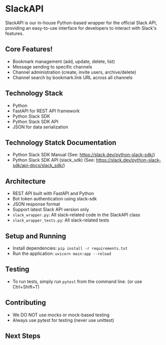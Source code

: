 # SlackAPI 

SlackAPI is our in-house Python-based wrapper for the official Slack API, providing an easy-to-use interface for developers to interact with Slack's features.

## Core Features!
- Bookmark management (add, update, delete, list)
- Message sending to specific channels
- Channel administration (create, invite users, archive/delete)
- Channel search by bookmark.link URL across all channels

## Technology Stack
- Python
- FastAPI for REST API framework
- Python Slack SDK
- Python Slack SDK API 
- JSON for data serialization

## Technology Statck Documentation
- Python Slack SDK Manual (See: https://slack.dev/python-slack-sdk/)
- Python Slack SDK API (slack_sdk) (See: https://slack.dev/python-slack-sdk/api-docs/slack_sdk/)

## Architecture
- REST API built with FastAPI and Python
- Bot token authentication using slack-sdk
- JSON response format
- Support latest Slack API version only
- `slack_wrapper.py`: All slack-related code in the SlackAPI class
- `slack_wrapper_tests.py`: All slack-related tests

## Setup and Running
- Install dependencies: `pip install -r requirements.txt`
- Run the application: `uvicorn main:app --reload`

## Testing
- To run tests, simply run `pytest` from the command line. (or use Ctrl+Shift+T)

## Contributing
- We DO NOT use mocks or mock-based testing
- Always use pytest for testing (never use unittest)

## Next Steps







